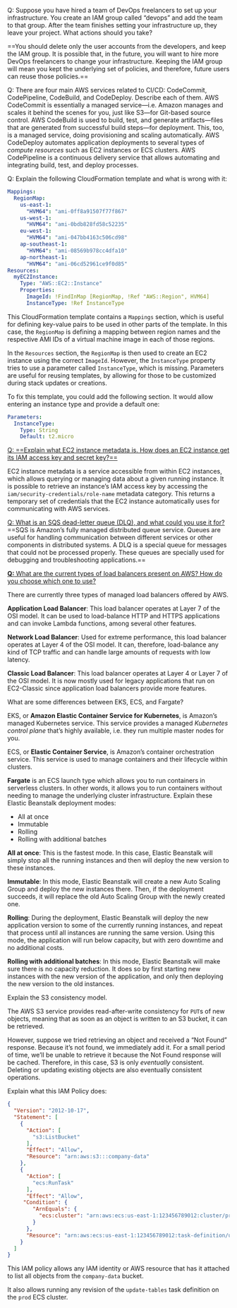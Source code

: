 Q: Suppose you have hired a team of DevOps freelancers to set up your infrastructure. You create an IAM group called “devops” and add the team to that group. After the team finishes setting your infrastructure up, they leave your project. What actions should you take?

==You should delete only the user accounts from the developers, and keep the IAM group. It is possible that, in the future, you will want to hire more DevOps freelancers to change your infrastructure. Keeping the IAM group will mean you kept the underlying set of policies, and therefore, future users can reuse those policies.==

Q: There are four main AWS services related to CI/CD: CodeCommit, CodePipeline, CodeBuild, and CodeDeploy. Describe each of them. 
AWS CodeCommit is essentially a managed service—i.e. Amazon manages and scales it behind the scenes for you, just like S3—for Git-based source control.
AWS CodeBuild is used to build, test, and generate artifacts—files that are generated from successful build steps—for deployment. This, too, is a managed service, doing provisioning and scaling automatically.
AWS CodeDeploy automates application deployments to several types of *compute resources* such as EC2 instances or ECS clusters.
AWS CodePipeline is a continuous delivery service that allows automating and integrating build, test, and deploy processes.

Q: Explain the following CloudFormation template and what is wrong with it:

```yaml
Mappings: 
  RegionMap: 
    us-east-1: 
      "HVM64": "ami-0ff8a91507f77f867"
    us-west-1: 
      "HVM64": "ami-0bdb828fd58c52235"
    eu-west-1: 
      "HVM64": "ami-047bb4163c506cd98"
    ap-southeast-1: 
      "HVM64": "ami-08569b978cc4dfa10"
    ap-northeast-1: 
      "HVM64": "ami-06cd52961ce9f0d85"
Resources: 
  myEC2Instance: 
    Type: "AWS::EC2::Instance"
    Properties: 
      ImageId: !FindInMap [RegionMap, !Ref "AWS::Region", HVM64]
      InstanceType: !Ref InstanceType
```

This CloudFormation template contains a `Mappings` section, which is useful for defining key-value pairs to be used in other parts of the template. In this case, the `RegionMap` is defining a mapping between region names and the respective AMI IDs of a virtual machine image in each of those regions.

In the `Resources` section, the `RegionMap` is then used to create an EC2 instance using the correct `ImageId`. However, the `InstanceType` property tries to use a parameter called `InstanceType`, which is missing. Parameters are useful for reusing templates, by allowing for those to be customized during stack updates or creations.

To fix this template, you could add the following section. It would allow entering an instance type and provide a default one:

```yaml
Parameters: 
  InstanceType: 
    Type: String
    Default: t2.micro
```

<u>Q: ==Explain what EC2 instance metadata is. How does an EC2 instance get its IAM access key and secret key?==</u>

EC2 instance metadata is a service accessible from within EC2 instances, which allows querying or managing data about a given running instance.
It is possible to retrieve an instance’s IAM access key by accessing the `iam/security-credentials/role-name` metadata category. This returns a temporary set of credentials that the EC2 instance automatically uses for communicating with AWS services.

<u>Q: What is an SQS dead-letter queue (DLQ), and what could you use it for?</u>
==SQS is Amazon’s fully managed distributed queue service. Queues are useful for handling communication between different services or other components in distributed systems.
A DLQ is a special queue for messages that could not be processed properly. These queues are specially used for debugging and troubleshooting applications.==

<u>**Q:** What are the current types of load balancers present on AWS? How do you choose which one to use?</u>

There are currently three types of managed load balancers offered by AWS.

**Application Load Balancer**: This load balancer operates at Layer 7 of the OSI model. It can be used to load-balance HTTP and HTTPS applications and can invoke Lambda functions, among several other features.

**Network Load Balancer**: Used for extreme performance, this load balancer operates at Layer 4 of the OSI model. It can, therefore, load-balance any kind of TCP traffic and can handle large amounts of requests with low latency.

**Classic Load Balancer**: This load balancer operates at Layer 4 or Layer 7 of the OSI model. It is now mostly used for legacy applications that run on EC2-Classic since application load balancers provide more features.

What are some differences between EKS, ECS, and Fargate?

EKS, or **Amazon Elastic Container Service for Kubernetes**, is Amazon’s managed Kubernetes service. This service provides a managed *Kubernetes control plane* that’s highly available, i.e. they run multiple master nodes for you.

ECS, or **Elastic Container Service**, is Amazon’s container orchestration service. This service is used to manage containers and their lifecycle within clusters.

**Fargate** is an ECS launch type which allows you to run containers in serverless clusters. In other words, it allows you to run containers without needing to manage the underlying cluster infrastructure.
Explain these Elastic Beanstalk deployment modes:

- All at once
- Immutable
- Rolling
- Rolling with additional batches

**All at once**: This is the fastest mode. In this case, Elastic Beanstalk will simply stop all the running instances and then will deploy the new version to these instances.

**Immutable**: In this mode, Elastic Beanstalk will create a new Auto Scaling Group and deploy the new instances there. Then, if the deployment succeeds, it will replace the old Auto Scaling Group with the newly created one.

**Rolling**: During the deployment, Elastic Beanstalk will deploy the new application version to some of the currently running instances, and repeat that process until all instances are running the same version. Using this mode, the application will run below capacity, but with zero downtime and no additional costs.

**Rolling with additional batches**: In this mode, Elastic Beanstalk will make sure there is no capacity reduction. It does so by first starting new instances with the new version of the application, and only then deploying the new version to the old instances.

Explain the S3 consistency model.

The AWS S3 service provides read-after-write consistency for `PUT`s of new objects, meaning that as soon as an object is written to an S3 bucket, it can be retrieved.

However, suppose we tried retrieving an object and received a “Not Found” response. Because it’s not found, we immediately add it. For a small period of time, we’ll be unable to retrieve it because the Not Found response will be cached. Therefore, in this case, S3 is only *eventually* consistent. Deleting or updating existing objects are also eventually consistent operations.

Explain what this IAM Policy does:

```json
{
  "Version": "2012-10-17",
  "Statement": [
    {
      "Action": [
        "s3:ListBucket"
      ],
      "Effect": "Allow",
      "Resource": "arn:aws:s3:::company-data"
    },
    {
      "Action": [
        "ecs:RunTask"
      ],
      "Effect": "Allow",
     "Condition": {
        "ArnEquals": {
          "ecs:cluster": "arn:aws:ecs:us-east-1:123456789012:cluster/prod"
        }
      },
      "Resource": "arn:aws:ecs:us-east-1:123456789012:task-definition/update-tables:*"
    }
  ]
}
```

This IAM policy allows any IAM identity or AWS resource that has it attached to list all objects from the `company-data` bucket.

It also allows running any revision of the `update-tables` task definition on the `prod` ECS cluster.